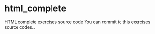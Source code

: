# html_complete
HTML complete exercises source code
You can commit to this exercises source codes...
